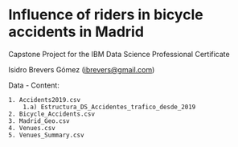 # Influence of riders in bicycle accidents in Madrid

Capstone Project for the IBM Data Science Professional Certificate

Isidro Brevers Gómez (ibrevers@gmail.com)

Data - Content:

    1. Accidents2019.csv
        1.a) Estructura_DS_Accidentes_trafico_desde_2019
    2. Bicycle_Accidents.csv
    3. Madrid_Geo.csv
    4. Venues.csv
    5. Venues_Summary.csv
